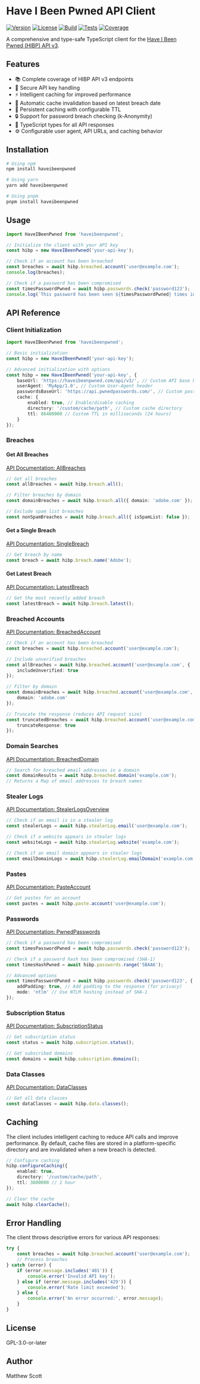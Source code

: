 # Have I Been Pwned API Client

[![Version](https://img.shields.io/endpoint?url=https://gist.githubusercontent.com/Zei33/ea274423cad68ec583a39cd12d8f9441/raw/wanikani-api-version.json)](https://github.com/Zei33/wanikani-api/releases)
[![License](https://img.shields.io/endpoint?url=https://gist.githubusercontent.com/Zei33/ea274423cad68ec583a39cd12d8f9441/raw/wanikani-api-license.json)](https://github.com/Zei33/wanikani-api/blob/main/LICENSE.md)
[![Build](https://github.com/Zei33/wanikani-api/actions/workflows/ci.yml/badge.svg)](https://github.com/Zei33/wanikani-api/actions/workflows/ci.yml)
[![Tests](https://img.shields.io/endpoint?url=https://gist.githubusercontent.com/Zei33/ea274423cad68ec583a39cd12d8f9441/raw/wanikani-api-junit-tests.json)](https://github.com/Zei33/wanikani-api/actions/workflows/ci.yml)
[![Coverage](https://img.shields.io/endpoint?url=https://gist.githubusercontent.com/Zei33/ea274423cad68ec583a39cd12d8f9441/raw/wanikani-api-lcov-coverage.json)](https://github.com/Zei33/wanikani-api/actions/workflows/ci.yml)

A comprehensive and type-safe TypeScript client for the [Have I Been Pwned (HIBP) API v3](https://haveibeenpwned.com/API/v3).

## Features

- 📚 Complete coverage of HIBP API v3 endpoints
- 🔑 Secure API key handling
- ⚡ Intelligent caching for improved performance
- 🔄 Automatic cache invalidation based on latest breach date
- 💾 Persistent caching with configurable TTL
- 🔒 Support for password breach checking (k-Anonymity)
- 📱 TypeScript types for all API responses
- ⚙️ Configurable user agent, API URLs, and caching behavior

## Installation

```bash
# Using npm
npm install haveibeenpwned

# Using yarn
yarn add haveibeenpwned

# Using pnpm
pnpm install haveibeenpwned
```

## Usage

```typescript
import HaveIBeenPwned from 'haveibeenpwned';

// Initialize the client with your API key
const hibp = new HaveIBeenPwned('your-api-key');

// Check if an account has been breached
const breaches = await hibp.breached.account('user@example.com');
console.log(breaches);

// Check if a password has been compromised
const timesPasswordPwned = await hibp.passwords.check('password123');
console.log(`This password has been seen ${timesPasswordPwned} times in data breaches`);
```

## API Reference

### Client Initialization

```typescript
import HaveIBeenPwned from 'haveibeenpwned';

// Basic initialization
const hibp = new HaveIBeenPwned('your-api-key');

// Advanced initialization with options
const hibp = new HaveIBeenPwned('your-api-key', {
	baseUrl: 'https://haveibeenpwned.com/api/v3/', // Custom API base URL
	userAgent: 'MyApp/1.0', // Custom User-Agent header
	passwordsBaseUrl: 'https://api.pwnedpasswords.com/', // Custom passwords API URL
	cache: {
		enabled: true, // Enable/disable caching
		directory: '/custom/cache/path', // Custom cache directory
		ttl: 86400000 // Custom TTL in milliseconds (24 hours)
	}
});
```

### Breaches

#### Get All Breaches

[API Documentation: AllBreaches](https://haveibeenpwned.com/API/v3#AllBreaches)

```typescript
// Get all breaches
const allBreaches = await hibp.breach.all();

// Filter breaches by domain
const domainBreaches = await hibp.breach.all({ domain: 'adobe.com' });

// Exclude spam list breaches
const nonSpamBreaches = await hibp.breach.all({ isSpamList: false });
```

#### Get a Single Breach

[API Documentation: SingleBreach](https://haveibeenpwned.com/API/v3#SingleBreach)

```typescript
// Get breach by name
const breach = await hibp.breach.name('Adobe');
```

#### Get Latest Breach

[API Documentation: LatestBreach](https://haveibeenpwned.com/API/v3#LatestBreach)

```typescript
// Get the most recently added breach
const latestBreach = await hibp.breach.latest();
```

### Breached Accounts

[API Documentation: BreachedAccount](https://haveibeenpwned.com/API/v3#BreachedAccount)

```typescript
// Check if an account has been breached
const breaches = await hibp.breached.account('user@example.com');

// Include unverified breaches
const allBreaches = await hibp.breached.account('user@example.com', { 
	includeUnverified: true 
});

// Filter by domain
const domainBreaches = await hibp.breached.account('user@example.com', { 
	domain: 'adobe.com' 
});

// Truncate the response (reduces API request size)
const truncatedBreaches = await hibp.breached.account('user@example.com', { 
	truncateResponse: true 
});
```

### Domain Searches

[API Documentation: BreachedDomain](https://haveibeenpwned.com/API/v3#BreachedDomain)

```typescript
// Search for breached email addresses in a domain
const domainResults = await hibp.breached.domain('example.com');
// Returns a Map of email addresses to breach names
```

### Stealer Logs

[API Documentation: StealerLogsOverview](https://haveibeenpwned.com/API/v3#StealerLogsOverview)

```typescript
// Check if an email is in a stealer log
const stealerLogs = await hibp.stealerLog.email('user@example.com');

// Check if a website appears in stealer logs
const websiteLogs = await hibp.stealerLog.website('example.com');

// Check if an email domain appears in stealer logs
const emailDomainLogs = await hibp.stealerLog.emailDomain('example.com');
```

### Pastes

[API Documentation: PasteAccount](https://haveibeenpwned.com/API/v3#PasteAccount)

```typescript
// Get pastes for an account
const pastes = await hibp.paste.account('user@example.com');
```

### Passwords

[API Documentation: PwnedPasswords](https://haveibeenpwned.com/API/v3#PwnedPasswords)

```typescript
// Check if a password has been compromised
const timesPasswordPwned = await hibp.passwords.check('password123');

// Check if a password hash has been compromised (SHA-1)
const timesHashPwned = await hibp.passwords.range('5BAA6');

// Advanced options
const timesPasswordPwned = await hibp.passwords.check('password123', {
	addPadding: true, // Add padding to the response (for privacy)
	mode: 'ntlm' // Use NTLM hashing instead of SHA-1
});
```

### Subscription Status

[API Documentation: SubscriptionStatus](https://haveibeenpwned.com/API/v3#SubscriptionStatus)

```typescript
// Get subscription status
const status = await hibp.subscription.status();

// Get subscribed domains
const domains = await hibp.subscription.domains();
```

### Data Classes

[API Documentation: DataClasses](https://haveibeenpwned.com/API/v3#DataClasses)

```typescript
// Get all data classes
const dataClasses = await hibp.data.classes();
```

## Caching

The client includes intelligent caching to reduce API calls and improve performance. By default, cache files are stored in a platform-specific directory and are invalidated when a new breach is detected.

```typescript
// Configure caching
hibp.configureCaching({
	enabled: true,
	directory: '/custom/cache/path',
	ttl: 3600000 // 1 hour
});

// Clear the cache
await hibp.clearCache();
```

## Error Handling

The client throws descriptive errors for various API responses:

```typescript
try {
	const breaches = await hibp.breached.account('user@example.com');
	// Process breaches
} catch (error) {
	if (error.message.includes('401')) {
		console.error('Invalid API key');
	} else if (error.message.includes('429')) {
		console.error('Rate limit exceeded');
	} else {
		console.error('An error occurred:', error.message);
	}
}
```

## License

GPL-3.0-or-later

## Author

Matthew Scott

